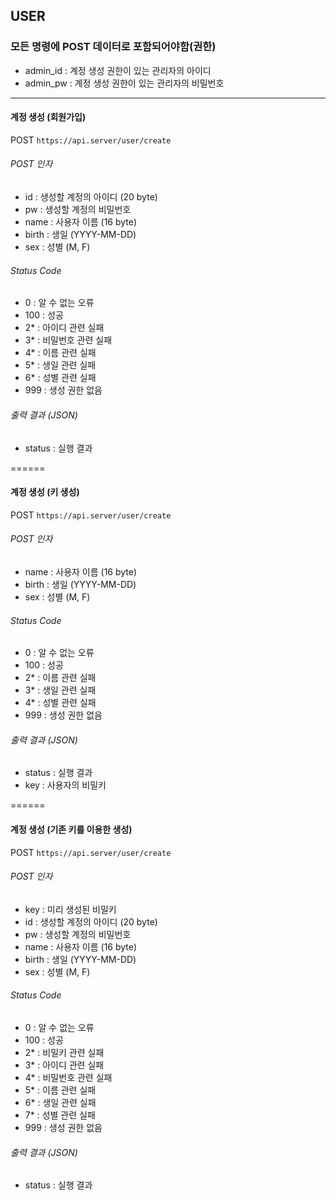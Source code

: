 ## USER

### 모든 명령에 POST 데이터로 포함되어야함(권한)
* admin_id : 계정 생성 권한이 있는 관리자의 아이디
* admin_pw : 계정 생성 권한이 있는 관리자의 비밀번호

------

#### 계정 생성 (회원가입)
POST ` https://api.server/user/create `

###### POST 인자
* id : 생성할 계정의 아이디 (20 byte)
* pw : 생성할 계정의 비밀번호
* name : 사용자 이름 (16 byte)
* birth : 생일 (YYYY-MM-DD)
* sex : 성별 (M, F)

###### Status Code
* 0 : 알 수 없는 오류
* 100 : 성공
* 2* : 아이디 관련 실패
* 3* : 비밀번호 관련 실패
* 4* : 이름 관련 실패
* 5* : 생일 관련 실패
* 6* : 성별 관련 실패
* 999 : 생성 권한 없음

###### 출력 결과 (JSON)
* status : 실행 결과

======

#### 계정 생성 (키 생성)
POST ` https://api.server/user/create `

###### POST 인자
* name : 사용자 이름 (16 byte)
* birth : 생일 (YYYY-MM-DD)
* sex : 성별 (M, F)

###### Status Code
* 0 : 알 수 없는 오류
* 100 : 성공
* 2* : 이름 관련 실패
* 3* : 생일 관련 실패
* 4* : 성별 관련 실패
* 999 : 생성 권한 없음

###### 출력 결과 (JSON)
* status : 실행 결과
* key : 사용자의 비밀키

======

#### 계정 생성 (기존 키를 이용한 생성)
POST ` https://api.server/user/create `

###### POST 인자
* key : 미리 생성된 비밀키
* id : 생성할 계정의 아이디 (20 byte)
* pw : 생성할 계정의 비밀번호
* name : 사용자 이름 (16 byte)
* birth : 생일 (YYYY-MM-DD)
* sex : 성별 (M, F)

###### Status Code
* 0 : 알 수 없는 오류
* 100 : 성공
* 2* : 비밀키 관련 실패
* 3* : 아이디 관련 실패
* 4* : 비밀번호 관련 실패
* 5* : 이름 관련 실패
* 6* : 생일 관련 실패
* 7* : 성별 관련 실패
* 999 : 생성 권한 없음

###### 출력 결과 (JSON)
* status : 실행 결과
